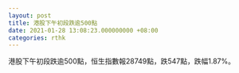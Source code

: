 ```yaml
---
layout: post
title: 港股下午初段跌逾500點
date: 2021-01-28 13:08:23.000000000 +08:00
categories: rthk
---
```


港股下午初段跌逾500點，恒生指數報28749點，跌547點，跌幅1.87%。
